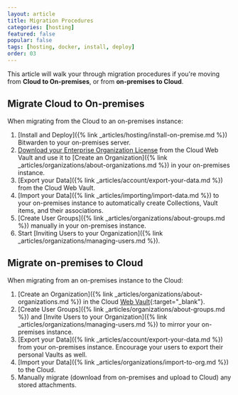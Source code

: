 ```yaml
---
layout: article
title: Migration Procedures
categories: [hosting]
featured: false
popular: false
tags: [hosting, docker, install, deploy]
order: 03
---
```


This article will walk your through migration procedures if you're moving from **Cloud to On-premises**, or from **on-premises to Cloud**.

## Migrate Cloud to On-premises

When migrating from the Cloud to an on-premises instance:

1. [Install and Deploy]({% link _articles/hosting/install-on-premise.md %}) Bitwarden to your on-premises server.
2. [Download your Enterprise Organization License](https://bitwarden.com/help/article/licensing-on-premise/#organization-license) from the Cloud Web Vault and use it to [Create an Organization]({% link _articles/organizations/about-organizations.md %}) in your on-premises instance.
3. [Export your Data]({% link _articles/account/export-your-data.md %}) from the Cloud Web Vault.
4. [Import your Data]({% link _articles/importing/import-data.md %}) to your on-premises instance to automatically create Collections, Vault items, and their associations.
5. [Create User Groups]({% link _articles/organizations/about-groups.md %}) manually in your on-premises instance.
6. Start [Inviting Users to your Organization]({% link _articles/organizations/managing-users.md %}).

## Migrate on-premises to Cloud

When migrating from an on-premises instance to the Cloud:

1. [Create an Organization]({% link _articles/organizations/about-organizations.md %}) in the Cloud [Web Vault](https://vault.bitwarden.com){:target="\_blank"}.
2. [Create User Groups]({% link _articles/organizations/about-groups.md %}) and [Invite Users to your Organization]({% link _articles/organizations/managing-users.md %}) to mirror your on-premises instance.
3. [Export your Data]({% link _articles/account/export-your-data.md %}) from your on-premises instance. Encourage your users to export their personal Vaults as well.
4. [Import your Data]({% link _articles/organizations/import-to-org.md %}) to the Cloud.
5. Manually migrate (download from on-premises and upload to Cloud) any stored attachments.
